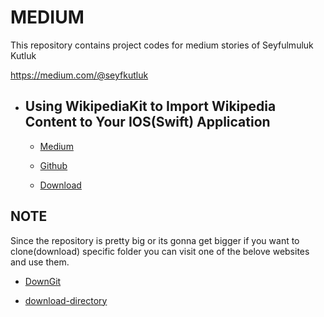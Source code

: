 # MEDIUM

This repository contains project codes for medium stories of Seyfulmuluk Kutluk

https://medium.com/@seyfkutluk

* ## Using WikipediaKit to Import Wikipedia Content to Your IOS(Swift) Application

   * [Medium](https://medium.com/@seyfkutluk/using-wikipediakit-to-import-wikipedia-content-for-your-ios-swift-application-1a57d07e9fab)

   * [Github](https://github.com/seyfkutluk/medium/tree/main/WikipediaKit)
   
   * [Download](https://downgit.github.io/#/home?url=https://github.com/seyfkutluk/medium/tree/main/WikipediaKit)   

## NOTE 

Since the repository is pretty big or its gonna get bigger if you want to clone(download) specific folder you can visit one of the belove websites and use them.

  * [DownGit](https://downgit.github.io/#/home)
  
  * [download-directory](https://download-directory.github.io/)
